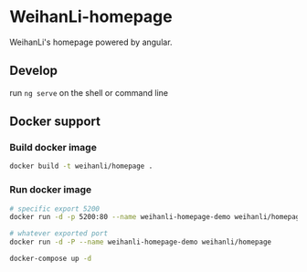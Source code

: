 # WeihanLi-homepage

WeihanLi's homepage powered by angular.

## Develop

run `ng serve` on the shell or command line

## Docker support

### Build docker image

``` bash
docker build -t weihanli/homepage .
```

### Run docker image

``` bash
# specific export 5200
docker run -d -p 5200:80 --name weihanli-homepage-demo weihanli/homepage

# whatever exported port
docker run -d -P --name weihanli-homepage-demo weihanli/homepage

docker-compose up -d
```
